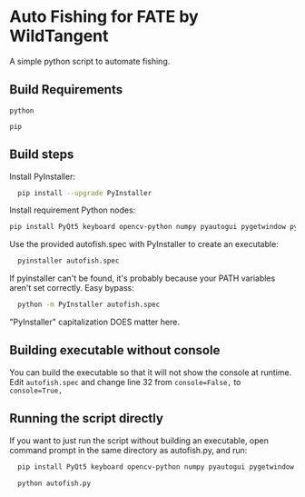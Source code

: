 
# Auto Fishing for FATE by WildTangent

A simple python script to automate fishing.


## Build Requirements
`python`

`pip`

## Build steps

Install PyInstaller:
```bash
  pip install --upgrade PyInstaller
```
Install requirement Python nodes:
```bash
pip install PyQt5 keyboard opencv-python numpy pyautogui pygetwindow pytesseract
```
Use the provided autofish.spec with PyInstaller to create an executable:
```bash
  pyinstaller autofish.spec
```
If pyinstaller can't be found, it's probably because your PATH variables aren't set correctly. Easy bypass:
```bash
  python -m PyInstaller autofish.spec
```
"PyInstaller" capitalization DOES matter here.
## Building executable without console
You can build the executable so that it will not show the console at runtime. Edit `autofish.spec` and change line 32 from `console=False,` to `console=True,`
## Running the script directly
If you want to just run the script without building an executable, open command prompt in the same directory as autofish.py, and run:
```bash
  pip install PyQt5 keyboard opencv-python numpy pyautogui pygetwindow pytesseract

  python autofish.py
```
